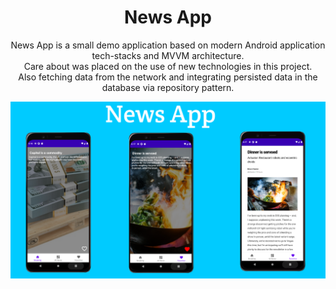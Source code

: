 <h1 align="center">News App</h1>

<p align="center">
News App is a small demo application based on modern Android application tech-stacks and MVVM architecture.<br>Care about was placed on the use of new technologies in this project.<br>
Also fetching data from the network and integrating persisted data in the database via repository pattern.
</p>

<p align="center">
<img src="/images/news.png"/>
</p>

